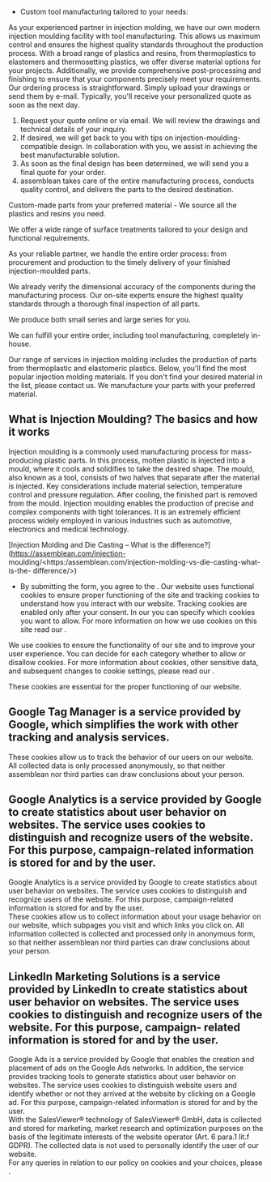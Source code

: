   * Custom tool manufacturing tailored to your needs: 

As your experienced partner in injection molding, we have our own modern
injection moulding facility with tool manufacturing. This allows us maximum
control and ensures the highest quality standards throughout the production
process. With a broad range of plastics and resins, from thermoplastics to
elastomers and thermosetting plastics, we offer diverse material options for
your projects. Additionally, we provide comprehensive post-processing and
finishing to ensure that your components precisely meet your requirements. Our
ordering process is straightforward. Simply upload your drawings or send them by
e-mail. Typically, you'll receive your personalized quote as soon as the next
day.

  1. Request your quote online or via email. We will review the drawings and technical details of your inquiry.
  2. If desired, we will get back to you with tips on injection-moulding-compatible design. In collaboration with you, we assist in achieving the best manufacturable solution.
  3. As soon as the final design has been determined, we will send you a final quote for your order.
  4. assemblean takes care of the entire manufacturing process, conducts quality control, and delivers the parts to the desired destination.

Custom-made parts from your preferred material - We source all the plastics and
resins you need.

We offer a wide range of surface treatments tailored to your design and
functional requirements.

As your reliable partner, we handle the entire order process: from procurement
and production to the timely delivery of your finished injection-moulded parts.

We already verify the dimensional accuracy of the components during the
manufacturing process. Our on-site experts ensure the highest quality standards
through a thorough final inspection of all parts.

We produce both small series and large series for you.

We can fulfill your entire order, including tool manufacturing, completely in-
house.

Our range of services in injection molding includes the production of parts from
thermoplastic and elastomeric plastics. Below, you'll find the most popular
injection molding materials. If you don't find your desired material in the
list, please contact us. We manufacture your parts with your preferred material.  
## What is Injection Moulding? The basics and how it works

Injection moulding is a commonly used manufacturing process for mass-producing
plastic parts. In this process, molten plastic is injected into a mould, where
it cools and solidifies to take the desired shape. The mould, also known as a
tool, consists of two halves that separate after the material is injected. Key
considerations include material selection, temperature control and pressure
regulation. After cooling, the finished part is removed from the mould.
Injection moulding enables the production of precise and complex components with
tight tolerances. It is an extremely efficient process widely employed in
various industries such as automotive, electronics and medical technology.

[Injection Molding and Die Casting – What is the
difference?](https://assemblean.com/injection-
moulding/<https:/assemblean.com/injection-molding-vs-die-casting-what-is-the-
difference/>)

* By submitting the form, you agree to the .
Our website uses functional cookies to ensure proper functioning of the site and
tracking cookies to understand how you interact with our website. Tracking
cookies are enabled only after your consent. In our you can specify which
cookies you want to allow. For more information on how we use cookies on this
site read our .

We use cookies to ensure the functionality of our site and to improve your user
experience. You can decide for each category whether to allow or disallow
cookies. For more information about cookies, other sensitive data, and
subsequent changes to cookie settings, please read our .

These cookies are essential for the proper functioning of our website.

Google Tag Manager is a service provided by Google, which simplifies the work
with other tracking and analysis services.  
---  
These cookies allow us to track the behavior of our users on our website. All
collected data is only processed anonymously, so that neither assemblean nor
third parties can draw conclusions about your person.

Google Analytics is a service provided by Google to create statistics about user
behavior on websites. The service uses cookies to distinguish and recognize
users of the website. For this purpose, campaign-related information is stored
for and by the user.  
---  
Google Analytics is a service provided by Google to create statistics about user
behavior on websites. The service uses cookies to distinguish and recognize
users of the website. For this purpose, campaign-related information is stored
for and by the user.  
These cookies allow us to collect information about your usage behavior on our
website, which subpages you visit and which links you click on. All information
collected is collected and processed only in anonymous form, so that neither
assemblean nor third parties can draw conclusions about your person.

LinkedIn Marketing Solutions is a service provided by LinkedIn to create
statistics about user behavior on websites. The service uses cookies to
distinguish and recognize users of the website. For this purpose, campaign-
related information is stored for and by the user.  
---  
Google Ads is a service provided by Google that enables the creation and
placement of ads on the Google Ads networks. In addition, the service provides
tracking tools to generate statistics about user behavior on websites. The
service uses cookies to distinguish website users and identify whether or not
they arrived at the website by clicking on a Google ad. For this purpose,
campaign-related information is stored for and by the user.  
With the SalesViewer® technology of SalesViewer® GmbH, data is collected and
stored for marketing, market research and optimization purposes on the basis of
the legitimate interests of the website operator (Art. 6 para.1 lit.f GDPR). The
collected data is not used to personally identify the user of our website.  
For any queries in relation to our policy on cookies and your choices, please .

